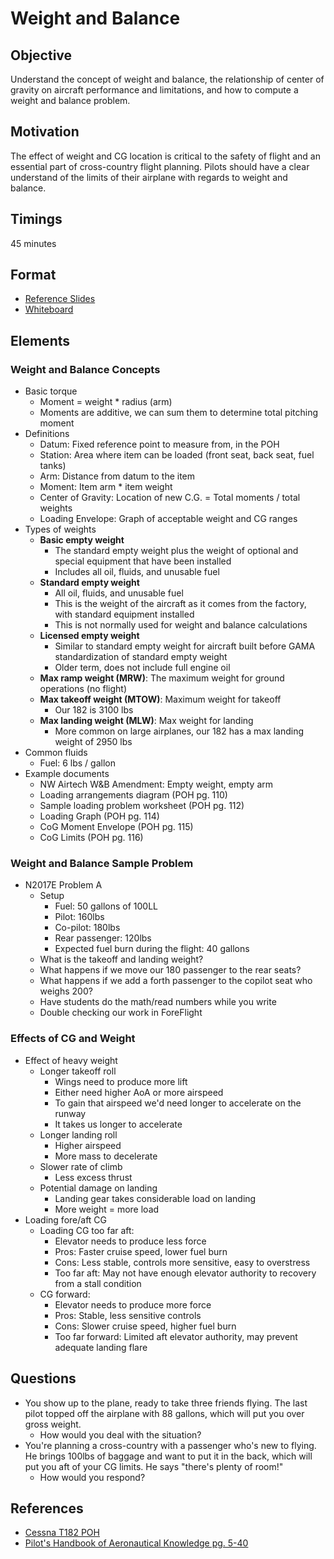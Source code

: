 # Weight and Balance

## Objective

Understand the concept of weight and balance, the relationship of center of gravity on aircraft performance and limitations, and how to compute a weight and balance problem.

## Motivation

The effect of weight and CG location is critical to the safety of flight and an essential part of cross-country flight planning. Pilots should have a clear understand of the limits of their airplane with regards to weight and balance.

## Timings

45 minutes

## Format

- [Reference Slides](/slides/weight-and-balance.pdf)
- [Whiteboard](/slides/weight-and-balance.pdf)

## Elements

### Weight and Balance Concepts

- Basic torque
  - Moment = weight \* radius (arm)
  - Moments are additive, we can sum them to determine total pitching moment
- Definitions
  - Datum: Fixed reference point to measure from, in the POH
  - Station: Area where item can be loaded (front seat, back seat, fuel tanks)
  - Arm: Distance from datum to the item
  - Moment: Item arm \* item weight
  - Center of Gravity: Location of new C.G. = Total moments / total weights
  - Loading Envelope: Graph of acceptable weight and CG ranges
- Types of weights
  - **Basic empty weight**
    - The standard empty weight plus the weight of optional and special equipment that have been installed
    - Includes all oil, fluids, and unusable fuel
  - **Standard empty weight**
    - All oil, fluids, and unusable fuel
    - This is the weight of the aircraft as it comes from the factory, with
      standard equipment installed
    - This is not normally used for weight and balance calculations
  - **Licensed empty weight**
    - Similar to standard empty weight for aircraft built before GAMA standardization of standard empty weight
    - Older term, does not include full engine oil
  - **Max ramp weight (MRW)**: The maximum weight for ground operations (no flight)
  - **Max takeoff weight (MTOW)**: Maximum weight for takeoff
    - Our 182 is 3100 lbs
  - **Max landing weight (MLW)**: Max weight for landing
    - More common on large airplanes, our 182 has a max landing weight of 2950 lbs
- Common fluids
  - Fuel: 6 lbs / gallon
- Example documents
  - NW Airtech W&B Amendment: Empty weight, empty arm
  - Loading arrangements diagram (POH pg. 110)
  - Sample loading problem worksheet (POH pg. 112)
  - Loading Graph (POH pg. 114)
  - CoG Moment Envelope (POH pg. 115)
  - CoG Limits (POH pg. 116)

<div className="callout">

### Weight and Balance Sample Problem

- N2017E Problem A
  - Setup
    - Fuel: 50 gallons of 100LL
    - Pilot: 160lbs
    - Co-pilot: 180lbs
    - Rear passenger: 120lbs
    - Expected fuel burn during the flight: 40 gallons
  - What is the takeoff and landing weight?
  - What happens if we move our 180 passenger to the rear seats?
  - What happens if we add a forth passenger to the copilot seat who weighs 200?
  - Have students do the math/read numbers while you write
  - Double checking our work in ForeFlight

</div>

### Effects of CG and Weight

- Effect of heavy weight
  - Longer takeoff roll
    - Wings need to produce more lift
    - Either need higher AoA or more airspeed
    - To gain that airspeed we'd need longer to accelerate on the runway
    - It takes us longer to accelerate
  - Longer landing roll
    - Higher airspeed
    - More mass to decelerate
  - Slower rate of climb
    - Less excess thrust
  - Potential damage on landing
    - Landing gear takes considerable load on landing
    - More weight = more load
- Loading fore/aft CG
  - Loading CG too far aft:
    - Elevator needs to produce less force
    - Pros: Faster cruise speed, lower fuel burn
    - Cons: Less stable, controls more sensitive, easy to overstress
    - Too far aft: May not have enough elevator authority to recovery from a stall condition
  - CG forward:
    - Elevator needs to produce more force
    - Pros: Stable, less sensitive controls
    - Cons: Slower cruise speed, higher fuel burn
    - Too far forward: Limited aft elevator authority, may prevent adequate landing flare

## Questions

- You show up to the plane, ready to take three friends flying. The last pilot topped off the airplane with 88 gallons, which will put you over gross weight.
  - How would you deal with the situation?
- You're planning a cross-country with a passenger who's new to flying. He brings 100lbs of baggage and want to put it in the back, which will put you aft of your CG limits. He says "there's plenty of room!"
  - How would you respond?

## References

- [Cessna T182 POH](https://www.mattbeyer.com/poh/CT182-POH.pdf)
- [Pilot's Handbook of Aeronautical Knowledge pg. 5-40](/_references/PHAK/5-40)
